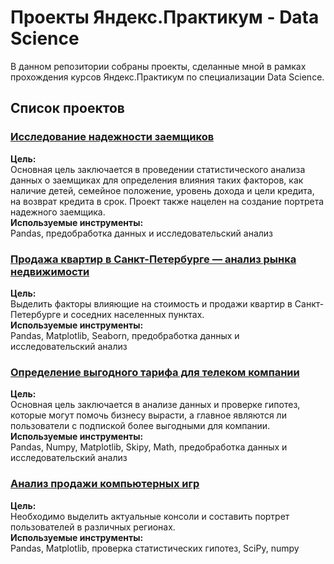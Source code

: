 # Проекты Яндекс.Практикум - Data Science

В данном репозитории собраны проекты, сделанные мной в рамках прохождения курсов Яндекс.Практикум по специализации Data Science.

## Список проектов


### [Исследование надежности заемщиков](https://github.com/olbecute/yandex_data_science/tree/main/%D0%98%D1%81%D1%81%D0%BB%D0%B5%D0%B4%D0%BE%D0%B2%D0%B0%D0%BD%D0%B8%D0%B5%20%D0%BD%D0%B0%D0%B4%D0%B5%D0%B6%D0%BD%D0%BE%D1%81%D1%82%D0%B8%20%D0%B7%D0%B0%D0%B5%D0%BC%D1%89%D0%B8%D0%BA%D0%BE%D0%B2)

**Цель:**\
Основная цель заключается в проведении статистического анализа данных о заемщиках для определения влияния таких факторов, как наличие детей, семейное положение, уровень дохода и цели кредита, на возврат кредита в срок. Проект также нацелен на создание портрета надежного заемщика.
\
**Используемые инструменты:**\
Pandas, предобработка данных и исследовательский анализ


### [Продажа квартир в Санкт-Петербурге — анализ рынка недвижимости](https://github.com/olbecute/yandex_data_science/tree/main/%D0%98%D1%81%D1%81%D0%BB%D0%B5%D0%B4%D0%BE%D0%B2%D0%B0%D0%BD%D0%B8%D0%B5%20%D0%BE%D0%B1%D1%8A%D1%8F%D0%B2%D0%BB%D0%B5%D0%BD%D0%B8%D0%B9%20%D0%BE%20%D0%BF%D1%80%D0%BE%D0%B4%D0%B0%D0%B6%D0%B5%20%D0%BA%D0%B2%D0%B0%D1%80%D1%82%D0%B8%D1%80)

**Цель:**\
Выделить факторы влияющие на стоимость и продажи квартир в Санкт-Петербурге и соседних населенных пунктах.
\
**Используемые инструменты:**\
Pandas, Matplotlib, Seaborn, предобработка данных и исследовательский анализ


### [Определение выгодного тарифа для телеком компании](https://github.com/olbecute/yandex_data_science/blob/main/%D0%90%D0%BD%D0%B0%D0%BB%D0%B8%D0%B7%20%D0%B0%D1%80%D0%B5%D0%BD%D0%B4%D1%8B%20%D1%81%D0%B0%D0%BC%D0%BE%D0%BA%D0%B0%D1%82%D0%BE%D0%B2/%D0%90%D0%BD%D0%B0%D0%BB%D0%B8%D0%B7%20%D0%B0%D1%80%D0%B5%D0%BD%D0%B4%D1%8B%20%D1%81%D0%B0%D0%BC%D0%BE%D0%BA%D0%B0%D1%82%D0%BE%D0%B2.ipynb)

**Цель:**\
Основная цель заключается в анализе данных и проверке гипотез, которые могут помочь бизнесу вырасти, а главное являются ли пользователи с подпиской более выгодными для компании.
\
**Используемые инструменты:**\
Pandas, Numpy, Matplotlib, Skipy, Math, предобработка данных и исследовательский анализ


### [Анализ продажи компьютерных игр](https://github.com/olbecute/yandex_data_science/blob/main/%D0%90%D0%BD%D0%B0%D0%BB%D0%B8%D0%B7%20%D0%BF%D1%80%D0%BE%D0%B4%D0%B0%D0%B6%20%D0%BA%D0%BE%D0%BC%D0%BF%D1%8C%D1%8E%D1%82%D0%B5%D1%80%D0%BD%D1%8B%D1%85%20%D0%B8%D0%B3%D1%80/%D0%90%D0%BD%D0%B0%D0%BB%D0%B8%D0%B7%20%D0%BF%D1%80%D0%BE%D0%B4%D0%B0%D0%B6%20%D0%BA%D0%BE%D0%BC%D0%BF%D1%8C%D1%8E%D1%82%D0%B5%D1%80%D0%BD%D1%8B%D1%85%20%D0%B8%D0%B3%D1%80.ipynb)

**Цель:**\
Необходимо выделить актуальные консоли и составить портрет пользователей в различных регионах.
\
**Используемые инструменты:**\
Pandas, Matplotlib, проверка статистических гипотез, SciPy, numpy
